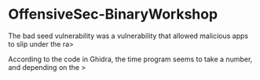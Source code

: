 # OffensiveSec-BinaryWorkshop
The bad seed vulnerability was a vulnerability that allowed malicious apps to slip under the ra>


According to the code in Ghidra, the time program seems to take a number, and depending on the >


